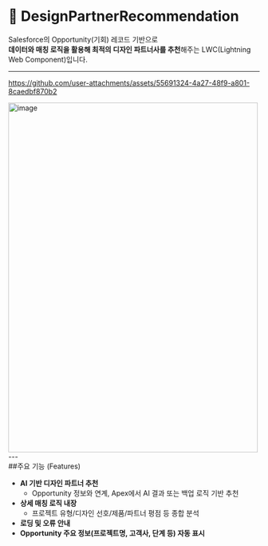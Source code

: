 
# 🤝 DesignPartnerRecommendation

Salesforce의 Opportunity(기회) 레코드 기반으로  
**데이터와 매칭 로직을 활용해 최적의 디자인 파트너사를 추천**해주는 LWC(Lightning Web Component)입니다.

---


https://github.com/user-attachments/assets/55691324-4a27-48f9-a801-8caedbf870b2


<img width="500" height="700" alt="image" src="https://github.com/user-attachments/assets/346848a8-a386-4e2e-8339-32827c2e15ca" />
---
<br>
##주요 기능 (Features)

- **AI 기반 디자인 파트너 추천**  
  - Opportunity 정보와 연계, Apex에서 AI 결과 또는 백업 로직 기반 추천
- **상세 매칭 로직 내장**  
  - 프로젝트 유형/디자인 선호/제품/파트너 평점 등 종합 분석
- **로딩 및 오류 안내**
- **Opportunity 주요 정보(프로젝트명, 고객사, 단계 등) 자동 표시**

